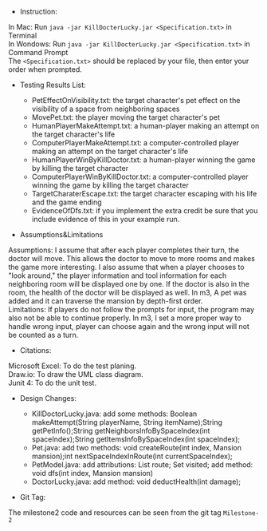 - Instruction: 
 
In Mac: Run `java -jar KillDocterLucky.jar <Specification.txt>` in Terminal  
In Wondows: Run `java -jar KillDocterLucky.jar <Specification.txt>` in Command Prompt  
The `<Specification.txt>` should be replaced by your file, then enter your order when prompted. 

 
- Testing Results List: 

    - PetEffectOnVisibility.txt: the target character's pet effect on the visibility of a space from neighboring spaces 
    - MovePet.txt: the player moving the target character's pet
    - HumanPlayerMakeAttempt.txt: a human-player making an attempt on the target character's life  
    - ComputerPlayerMakeAttempt.txt: a computer-controlled player making an attempt on the target character's life  
    - HumanPlayerWinByKillDoctor.txt: a human-player winning the game by killing the target character  
    - ComputerPlayerWinByKillDoctor.txt: a computer-controlled player winning the game by killing the target character  
    - TargetCharaterEscape.txt: the target character escaping with his life and the game ending  
    - EvidenceOfDfs.txt: if you implement the extra credit be sure that you include evidence of this in your example run.  


- Assumptions&Limitations

Assumptions: I assume that after each player completes their turn, the doctor will move. This allows the doctor to move to more rooms and makes the game more interesting. I also assume that when a player chooses to "look around," the player information and tool information for each neighboring room will be displayed one by one. If the doctor is also in the room, the health of the doctor will be displayed as well. In m3, A pet was added and it can traverse the mansion by depth-first order.  
Limitations: If players do not follow the prompts for input, the program may also not be able to continue properly. In m3, I set a more proper way to handle wrong input, player can choose again and the wrong input will not be counted as a turn.

- Citations:

Microsoft Excel: To do the test planing.  
Draw.io: To draw the UML class diagram.  
Junit 4: To do the unit test.

- Design Changes:
  
    - KillDoctorLucky.java: add some methods: Boolean makeAttempt(String playerName, String itemName);String getPetInfo();String getNeighborsInfoBySpaceIndex(int spaceIndex);String getItemsInfoBySpaceIndex(int spaceIndex);
    - Pet.java: add two methods: void createRoute(int index, Mansion mansion);int nextSpaceIndexInRoute(int currentSpaceIndex); 
    - PetModel.java: add attributions: List<Integer> route; Set<Integer> visited; add method: void dfs(int index, Mansion mansion)
    - DoctorLucky.java: add method: void deductHealth(int damage);
	
	
- Git Tag:

The milestone2 code and resources can be seen from the git tag `Milestone-2`
